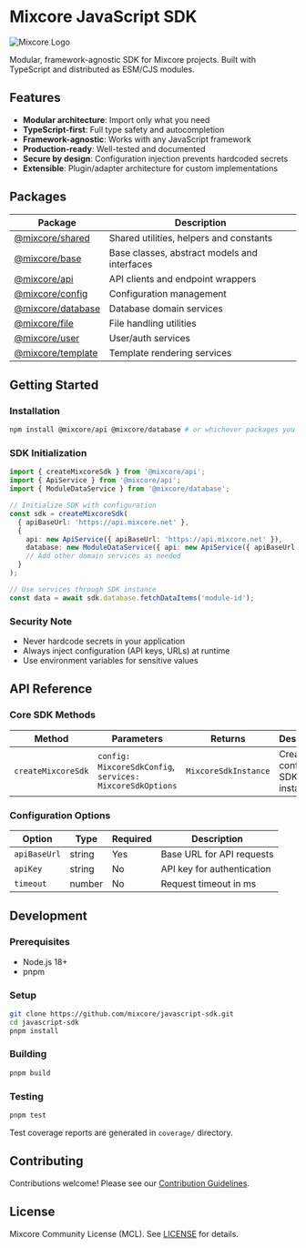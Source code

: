 # Mixcore JavaScript SDK

![Mixcore Logo](https://mixcore.net/images/logo.svg)

Modular, framework-agnostic SDK for Mixcore projects. Built with TypeScript and distributed as ESM/CJS modules.

## Features

- **Modular architecture**: Import only what you need
- **TypeScript-first**: Full type safety and autocompletion
- **Framework-agnostic**: Works with any JavaScript framework
- **Production-ready**: Well-tested and documented
- **Secure by design**: Configuration injection prevents hardcoded secrets
- **Extensible**: Plugin/adapter architecture for custom implementations

## Packages

| Package | Description |
|--------|-------------|
| [@mixcore/shared](packages/shared) | Shared utilities, helpers and constants |
| [@mixcore/base](packages/base) | Base classes, abstract models and interfaces |
| [@mixcore/api](packages/api) | API clients and endpoint wrappers |
| [@mixcore/config](packages/config) | Configuration management |
| [@mixcore/database](packages/database) | Database domain services |
| [@mixcore/file](packages/file) | File handling utilities |
| [@mixcore/user](packages/user) | User/auth services |
| [@mixcore/template](packages/template) | Template rendering services |

## Getting Started

### Installation

```bash
npm install @mixcore/api @mixcore/database # or whichever packages you need
```

### SDK Initialization

```typescript
import { createMixcoreSdk } from '@mixcore/api';
import { ApiService } from '@mixcore/api';
import { ModuleDataService } from '@mixcore/database';

// Initialize SDK with configuration
const sdk = createMixcoreSdk(
  { apiBaseUrl: 'https://api.mixcore.net' },
  {
    api: new ApiService({ apiBaseUrl: 'https://api.mixcore.net' }),
    database: new ModuleDataService({ api: new ApiService({ apiBaseUrl: 'https://api.mixcore.net' }) })
    // Add other domain services as needed
  }
);

// Use services through SDK instance
const data = await sdk.database.fetchDataItems('module-id');
```

### Security Note

- Never hardcode secrets in your application
- Always inject configuration (API keys, URLs) at runtime
- Use environment variables for sensitive values

## API Reference

### Core SDK Methods

| Method | Parameters | Returns | Description |
|--------|------------|---------|-------------|
| `createMixcoreSdk` | `config: MixcoreSdkConfig`, `services: MixcoreSdkOptions` | `MixcoreSdkInstance` | Creates configured SDK instance |

### Configuration Options

| Option | Type | Required | Description |
|--------|------|----------|-------------|
| `apiBaseUrl` | string | Yes | Base URL for API requests |
| `apiKey` | string | No | API key for authentication |
| `timeout` | number | No | Request timeout in ms |

## Development

### Prerequisites

- Node.js 18+
- pnpm

### Setup

```bash
git clone https://github.com/mixcore/javascript-sdk.git
cd javascript-sdk
pnpm install
```

### Building

```bash
pnpm build
```

### Testing

```bash
pnpm test
```

Test coverage reports are generated in `coverage/` directory.

## Contributing

Contributions welcome! Please see our [Contribution Guidelines](CONTRIBUTING.md).

## License

Mixcore Community License (MCL). See [LICENSE](LICENSE) for details.
